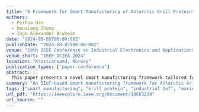 ```yaml
---
title: "A Framework for Smart Manufacturing of Antarctic Krill Protein"
authors:
  - Peihua Han
  - Houxiang Zhang
  - Inge Alexander Bruheim
date: "2024-08-05T00:00:00Z"
publishDate: "2024-08-05T00:00:00Z"
venue: "19th IEEE Conference on Industrial Electronics and Applications (ICIEA)"
venue_short: "IEEE ICIEA 2024"
location: "Kristiansand, Norway"
publication_types: ['paper-conference']
abstract: |
  This paper presents a novel smart manufacturing framework tailored for the processing of Antarctic krill protein. By integrating industrial Internet of Things (IIoT) technologies, data analytics, and intelligent control systems, the framework enhances production efficiency, ensures quality consistency, and promotes sustainability. The proposed system supports real-time monitoring, traceability, and process optimization across multiple production stages, offering a practical path forward for digitalizing marine bioresource processing industries.
summary: "An IIoT-based smart manufacturing framework for Antarctic krill protein processing, presented at IEEE ICIEA 2024."
tags: ["smart manufacturing", "krill protein", "industrial IoT", "marine bioresources", "process optimization"]
url_pdf: "https://ieeexplore.ieee.org/document/10665234"
url_source: ""
---
```

